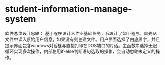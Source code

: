 # student-information-manage-system
软件总体设计思路：
基于程序设计大作业基础任务，我设计了如下程序。首先从文件中读入原始用户信息，如果没有则创建文件。用户界面选择了白底黑字，并且提示界面包含windows对话框与直接打印在DOS端口的对话。主函数中选择无限循环实现多次操作，内部使用if-else判断语句选取的操作，会自动忽略未定义的操作。
